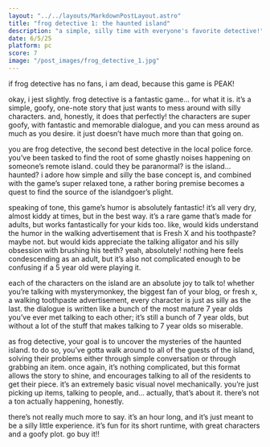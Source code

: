 ```yaml
---
layout: "../../layouts/MarkdownPostLayout.astro"
title: "frog detective 1: the haunted island"
description: "a simple, silly time with everyone's favorite detective!"
date: 6/5/25
platform: pc
score: 7
image: "/post_images/frog_detective_1.jpg"
---
```

if frog detective has no fans, i am dead, because this game is PEAK!

okay, i jest slightly. frog detective is a fantastic game… for what it is. it’s a simple, goofy, one-note story that just wants to mess around with silly characters. and, honestly, it does that perfectly! the characters are super goofy, with fantastic and memorable dialogue, and you can mess around as much as you desire. it just doesn’t have much more than that going on.

you are frog detective, the second best detective in the local police force. you’ve been tasked to find the root of some ghastly noises happening on someone’s remote island. could they be paranormal? is the island… haunted? i adore how simple and silly the base concept is, and combined with the game’s super relaxed tone, a rather boring premise becomes a quest to find the source of the islandgoer’s plight.

speaking of tone, this game’s humor is absolutely fantastic! it’s all very dry, almost kiddy at times, but in the best way. it’s a rare game that’s made for adults, but works fantastically for your kids too. like, would kids understand the humor in the walking advertisement that is Fresh X and his toothpaste? maybe not. but would kids appreciate the talking alligator and his silly obsession with brushing his teeth? yeah, absolutely! nothing here feels condescending as an adult, but it’s also not complicated enough to be confusing if a 5 year old were playing it.

each of the characters on the island are an absolute joy to talk to! whether you’re talking with mysterymonkey, the biggest fan of your blog, or fresh x, a walking toothpaste advertisement, every character is just as silly as the last. the dialogue is written like a bunch of the most mature 7 year olds you’ve ever met talking to each other; it’s still a bunch of 7 year olds, but without a lot of the stuff that makes talking to 7 year olds so miserable.

as frog detective, your goal is to uncover the mysteries of the haunted island. to do so, you’ve gotta walk around to all of the guests of the island, solving their problems either through simple conversation or through grabbing an item. once again, it’s nothing complicated, but this format allows the story to shine, and encourages talking to all of the residents to get their piece. it’s an extremely basic visual novel mechanically. you’re just picking up items, talking to people, and… actually, that’s about it. there’s not a ton actually happening, honestly.

there’s not really much more to say. it’s an hour long, and it’s just meant to be a silly little experience. it’s fun for its short runtime, with great characters and a goofy plot. go buy it!!